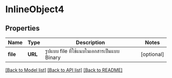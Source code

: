 # InlineObject4

## Properties
Name | Type | Description | Notes
------------ | ------------- | ------------- | -------------
**file** | **URL** | รูปแบบ file ที่ใช้แนบในเอกสารเป็นแบบ Binary | [optional] 

[[Back to Model list]](../README.md#documentation-for-models) [[Back to API list]](../README.md#documentation-for-api-endpoints) [[Back to README]](../README.md)


